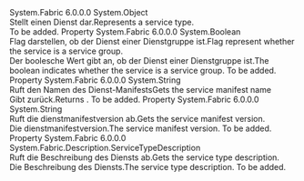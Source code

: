 <Type Name="ServiceType" FullName="System.Fabric.Query.ServiceType">
  <TypeSignature Language="C#" Value="public class ServiceType" />
  <TypeSignature Language="ILAsm" Value=".class public auto ansi beforefieldinit ServiceType extends System.Object" />
  <TypeSignature Language="DocId" Value="T:System.Fabric.Query.ServiceType" />
  <TypeSignature Language="VB.NET" Value="Public Class ServiceType" />
  <TypeSignature Language="F#" Value="type ServiceType = class" />
  <AssemblyInfo>
    <AssemblyName>System.Fabric</AssemblyName>
    <AssemblyVersion>6.0.0.0</AssemblyVersion>
  </AssemblyInfo>
  <Base>
    <BaseTypeName>System.Object</BaseTypeName>
  </Base>
  <Interfaces />
  <Docs>
    <summary>
      <para><span data-ttu-id="de1b9-101">Stellt einen Dienst dar.</span><span class="sxs-lookup"><span data-stu-id="de1b9-101">Represents a service type.</span></span></para>
    </summary>
    <remarks>To be added.</remarks>
  </Docs>
  <Members>
    <Member MemberName="IsServiceGroup">
      <MemberSignature Language="C#" Value="public bool IsServiceGroup { get; }" />
      <MemberSignature Language="ILAsm" Value=".property instance bool IsServiceGroup" />
      <MemberSignature Language="DocId" Value="P:System.Fabric.Query.ServiceType.IsServiceGroup" />
      <MemberSignature Language="VB.NET" Value="Public ReadOnly Property IsServiceGroup As Boolean" />
      <MemberSignature Language="F#" Value="member this.IsServiceGroup : bool" Usage="System.Fabric.Query.ServiceType.IsServiceGroup" />
      <MemberType>Property</MemberType>
      <AssemblyInfo>
        <AssemblyName>System.Fabric</AssemblyName>
        <AssemblyVersion>6.0.0.0</AssemblyVersion>
      </AssemblyInfo>
      <ReturnValue>
        <ReturnType>System.Boolean</ReturnType>
      </ReturnValue>
      <Docs>
        <summary>
          <para> 
            <span data-ttu-id="de1b9-102">Flag darstellen, ob der Dienst einer Dienstgruppe ist.</span><span class="sxs-lookup"><span data-stu-id="de1b9-102">Flag represent whether the service is a service group.</span></span>
            </para>
        </summary>
        <value>
          <para><span data-ttu-id="de1b9-103">Der boolesche Wert gibt an, ob der Dienst einer Dienstgruppe ist.</span><span class="sxs-lookup"><span data-stu-id="de1b9-103">The boolean indicates whether the service is a service group.</span></span></para>
        </value>
        <remarks>To be added.</remarks>
      </Docs>
    </Member>
    <Member MemberName="ServiceManifestName">
      <MemberSignature Language="C#" Value="public string ServiceManifestName { get; }" />
      <MemberSignature Language="ILAsm" Value=".property instance string ServiceManifestName" />
      <MemberSignature Language="DocId" Value="P:System.Fabric.Query.ServiceType.ServiceManifestName" />
      <MemberSignature Language="VB.NET" Value="Public ReadOnly Property ServiceManifestName As String" />
      <MemberSignature Language="F#" Value="member this.ServiceManifestName : string" Usage="System.Fabric.Query.ServiceType.ServiceManifestName" />
      <MemberType>Property</MemberType>
      <AssemblyInfo>
        <AssemblyName>System.Fabric</AssemblyName>
        <AssemblyVersion>6.0.0.0</AssemblyVersion>
      </AssemblyInfo>
      <ReturnValue>
        <ReturnType>System.String</ReturnType>
      </ReturnValue>
      <Docs>
        <summary>
          <para><span data-ttu-id="de1b9-104">Ruft den Namen des Dienst-Manifests</span><span class="sxs-lookup"><span data-stu-id="de1b9-104">Gets the service manifest name</span></span></para>
        </summary>
        <value>
          <para><span data-ttu-id="de1b9-105">Gibt <see cref="T:System.String" />zurück.</span><span class="sxs-lookup"><span data-stu-id="de1b9-105">Returns <see cref="T:System.String" />.</span></span></para>
        </value>
        <remarks>To be added.</remarks>
      </Docs>
    </Member>
    <Member MemberName="ServiceManifestVersion">
      <MemberSignature Language="C#" Value="public string ServiceManifestVersion { get; }" />
      <MemberSignature Language="ILAsm" Value=".property instance string ServiceManifestVersion" />
      <MemberSignature Language="DocId" Value="P:System.Fabric.Query.ServiceType.ServiceManifestVersion" />
      <MemberSignature Language="VB.NET" Value="Public ReadOnly Property ServiceManifestVersion As String" />
      <MemberSignature Language="F#" Value="member this.ServiceManifestVersion : string" Usage="System.Fabric.Query.ServiceType.ServiceManifestVersion" />
      <MemberType>Property</MemberType>
      <AssemblyInfo>
        <AssemblyName>System.Fabric</AssemblyName>
        <AssemblyVersion>6.0.0.0</AssemblyVersion>
      </AssemblyInfo>
      <ReturnValue>
        <ReturnType>System.String</ReturnType>
      </ReturnValue>
      <Docs>
        <summary>
          <para><span data-ttu-id="de1b9-106">Ruft die dienstmanifestversion ab.</span><span class="sxs-lookup"><span data-stu-id="de1b9-106">Gets the service manifest version.</span></span></para>
        </summary>
        <value>
          <para><span data-ttu-id="de1b9-107">Die dienstmanifestversion.</span><span class="sxs-lookup"><span data-stu-id="de1b9-107">The service manifest version.</span></span></para>
        </value>
        <remarks>To be added.</remarks>
      </Docs>
    </Member>
    <Member MemberName="ServiceTypeDescription">
      <MemberSignature Language="C#" Value="public System.Fabric.Description.ServiceTypeDescription ServiceTypeDescription { get; }" />
      <MemberSignature Language="ILAsm" Value=".property instance class System.Fabric.Description.ServiceTypeDescription ServiceTypeDescription" />
      <MemberSignature Language="DocId" Value="P:System.Fabric.Query.ServiceType.ServiceTypeDescription" />
      <MemberSignature Language="VB.NET" Value="Public ReadOnly Property ServiceTypeDescription As ServiceTypeDescription" />
      <MemberSignature Language="F#" Value="member this.ServiceTypeDescription : System.Fabric.Description.ServiceTypeDescription" Usage="System.Fabric.Query.ServiceType.ServiceTypeDescription" />
      <MemberType>Property</MemberType>
      <AssemblyInfo>
        <AssemblyName>System.Fabric</AssemblyName>
        <AssemblyVersion>6.0.0.0</AssemblyVersion>
      </AssemblyInfo>
      <ReturnValue>
        <ReturnType>System.Fabric.Description.ServiceTypeDescription</ReturnType>
      </ReturnValue>
      <Docs>
        <summary>
          <para><span data-ttu-id="de1b9-108">Ruft die Beschreibung des Diensts ab.</span><span class="sxs-lookup"><span data-stu-id="de1b9-108">Gets the service type description.</span></span></para>
        </summary>
        <value>
          <para><span data-ttu-id="de1b9-109">Die Beschreibung des Diensts.</span><span class="sxs-lookup"><span data-stu-id="de1b9-109">The service type description.</span></span></para>
        </value>
        <remarks>To be added.</remarks>
      </Docs>
    </Member>
  </Members>
</Type>